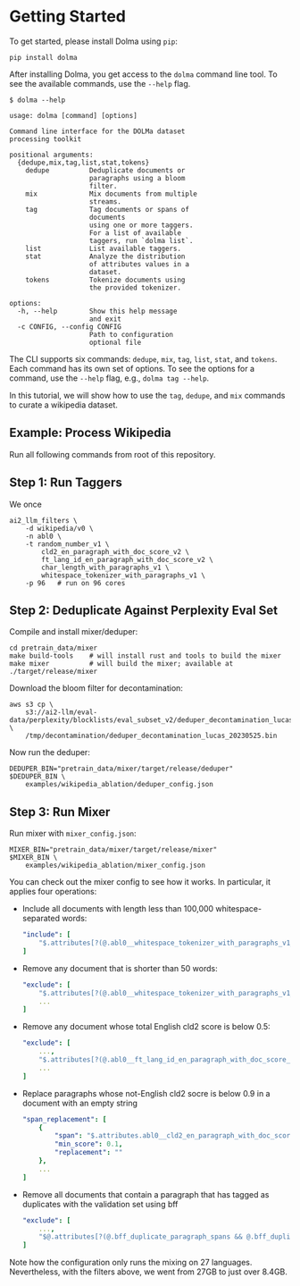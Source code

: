 # Getting Started

To get started, please install Dolma using `pip`:

```shell
pip install dolma
```

After installing Dolma, you get access to the `dolma` command line tool. To see the available commands, use the `--help` flag.

```
$ dolma --help

usage: dolma [command] [options]

Command line interface for the DOLMa dataset
processing toolkit

positional arguments:
  {dedupe,mix,tag,list,stat,tokens}
    dedupe          Deduplicate documents or
                    paragraphs using a bloom
                    filter.
    mix             Mix documents from multiple
                    streams.
    tag             Tag documents or spans of
                    documents
                    using one or more taggers.
                    For a list of available
                    taggers, run `dolma list`.
    list            List available taggers.
    stat            Analyze the distribution
                    of attributes values in a
                    dataset.
    tokens          Tokenize documents using
                    the provided tokenizer.

options:
  -h, --help        Show this help message
                    and exit
  -c CONFIG, --config CONFIG
                    Path to configuration
                    optional file
```

The CLI supports six commands: `dedupe`, `mix`, `tag`, `list`, `stat`, and `tokens`.
Each command has its own set of options.
To see the options for a command, use the `--help` flag, e.g., `dolma tag --help`.

In this tutorial, we will show how to use the `tag`, `dedupe`, and `mix` commands to curate a wikipedia dataset.

## Example: Process Wikipedia

Run all following commands from root of this repository.

## Step 1: Run Taggers

We once

```shell
ai2_llm_filters \
    -d wikipedia/v0 \
    -n abl0 \
    -t random_number_v1 \
        cld2_en_paragraph_with_doc_score_v2 \
        ft_lang_id_en_paragraph_with_doc_score_v2 \
        char_length_with_paragraphs_v1 \
        whitespace_tokenizer_with_paragraphs_v1 \
    -p 96   # run on 96 cores
```

## Step 2: Deduplicate Against Perplexity Eval Set

Compile and install mixer/deduper:

```shell
cd pretrain_data/mixer
make build-tools    # will install rust and tools to build the mixer
make mixer          # will build the mixer; available at ./target/release/mixer
```

Download the bloom filter for decontamination:

```shell
aws s3 cp \
    s3://ai2-llm/eval-data/perplexity/blocklists/eval_subset_v2/deduper_decontamination_lucas_20230525.bin \
    /tmp/decontamination/deduper_decontamination_lucas_20230525.bin
```

Now run the deduper:

```shell
DEDUPER_BIN="pretrain_data/mixer/target/release/deduper"
$DEDUPER_BIN \
    examples/wikipedia_ablation/deduper_config.json
```

## Step 3: Run Mixer

Run mixer with `mixer_config.json`:

```shell
MIXER_BIN="pretrain_data/mixer/target/release/mixer"
$MIXER_BIN \
    examples/wikipedia_ablation/mixer_config.json
```

You can check out the mixer config to see how it works. In particular, it applies four operations:

- Include all documents with length less than 100,000 whitespace-separated words:

    ```yaml
    "include": [
        "$.attributes[?(@.abl0__whitespace_tokenizer_with_paragraphs_v1__document[0][2] < 100000)]"
    ]
    ```

- Remove any document that is shorter than 50 words:

    ```yaml
    "exclude": [
        "$.attributes[?(@.abl0__whitespace_tokenizer_with_paragraphs_v1__document[0][2] < 50)]",
        ...
    ]
    ```

- Remove any document whose total English cld2 score is below 0.5:

    ```yaml
    "exclude": [
        ...,
        "$.attributes[?(@.abl0__ft_lang_id_en_paragraph_with_doc_score_v2__doc_en[0][2] <= 0.5)]",
        ...
    ]
    ```

- Replace paragraphs whose not-English cld2 socre is below 0.9 in a document with an empty string

    ```yaml
    "span_replacement": [
        {
            "span": "$.attributes.abl0__cld2_en_paragraph_with_doc_score_v2__not_en",
            "min_score": 0.1,
            "replacement": ""
        },
        ...
    ]
    ```

- Remove all documents that contain a paragraph that has tagged as duplicates with the validation set using bff

    ```yaml
    "exclude": [
        ...,
        "$@.attributes[?(@.bff_duplicate_paragraph_spans && @.bff_duplicate_paragraph_spans[0] && @.bff_duplicate_paragraph_spans[0][2] >= 1.0)]"
    ]
    ```

Note how the configuration only runs the mixing on 27 languages.
Nevertheless, with the filters above, we went from 27GB to just over 8.4GB.
